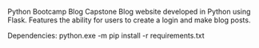 Python Bootcamp Blog Capstone
Blog website developed in Python using Flask. Features the ability for users to create a login and make blog posts.

Dependencies:
python.exe -m pip install -r requirements.txt
